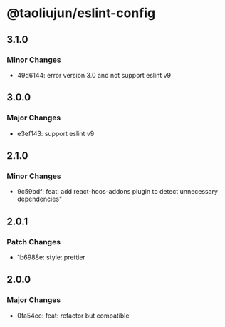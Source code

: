 # @taoliujun/eslint-config

## 3.1.0

### Minor Changes

- 49d6144: error version 3.0 and not support eslint v9

## 3.0.0

### Major Changes

- e3ef143: support eslint v9

## 2.1.0

### Minor Changes

- 9c59bdf: feat: add react-hoos-addons plugin to detect unnecessary dependencies"

## 2.0.1

### Patch Changes

- 1b6988e: style: prettier

## 2.0.0

### Major Changes

- 0fa54ce: feat: refactor but compatible
